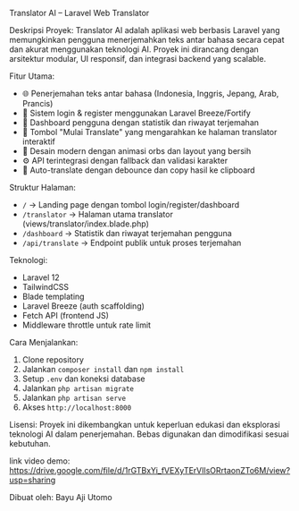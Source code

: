 Translator AI – Laravel Web Translator

Deskripsi Proyek:
Translator AI adalah aplikasi web berbasis Laravel yang memungkinkan pengguna menerjemahkan teks antar bahasa secara cepat dan akurat menggunakan teknologi AI. Proyek ini dirancang dengan arsitektur modular, UI responsif, dan integrasi backend yang scalable.

Fitur Utama:
- 🌐 Penerjemahan teks antar bahasa (Indonesia, Inggris, Jepang, Arab, Prancis)
- 🔐 Sistem login & register menggunakan Laravel Breeze/Fortify
- 📂 Dashboard pengguna dengan statistik dan riwayat terjemahan
- 🚀 Tombol "Mulai Translate" yang mengarahkan ke halaman translator interaktif
- 🎨 Desain modern dengan animasi orbs dan layout yang bersih
- ⚙️ API terintegrasi dengan fallback dan validasi karakter
- 🧠 Auto-translate dengan debounce dan copy hasil ke clipboard

Struktur Halaman:
- `/` → Landing page dengan tombol login/register/dashboard
- `/translator` → Halaman utama translator (views/translator/index.blade.php)
- `/dashboard` → Statistik dan riwayat terjemahan pengguna
- `/api/translate` → Endpoint publik untuk proses terjemahan

Teknologi:
- Laravel 12
- TailwindCSS
- Blade templating
- Laravel Breeze (auth scaffolding)
- Fetch API (frontend JS)
- Middleware throttle untuk rate limit

Cara Menjalankan:
1. Clone repository
2. Jalankan `composer install` dan `npm install`
3. Setup `.env` dan koneksi database
4. Jalankan `php artisan migrate`
5. Jalankan `php artisan serve`
6. Akses `http://localhost:8000`

Lisensi:
Proyek ini dikembangkan untuk keperluan edukasi dan eksplorasi teknologi AI dalam penerjemahan. Bebas digunakan dan dimodifikasi sesuai kebutuhan.

link video demo: https://drive.google.com/file/d/1rGTBxYi_fVEXyTErVIlsORrtaonZTo6M/view?usp=sharing

Dibuat oleh: Bayu Aji Utomo
